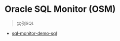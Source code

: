 # Oracle SQL Monitor (OSM)

> 实例SQL

- [sql-monitor-demo-sql](../../sql_demo/mon/sql_monitor-system.sql)